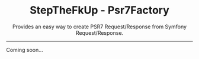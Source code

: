 <div align="center">
    <h1>StepTheFkUp - Psr7Factory</h1>
    <p>Provides an easy way to create PSR7 Request/Response from Symfony Request/Response.</p>
</div>

---

Coming soon...